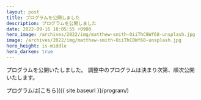 ```yaml
---
layout: post
title: プログラムを公開しました
description: プログラムを公開しました
date: 2022-09-16 18:05:55 +0900
hero_image: /archives/2022/img/matthew-smith-OiiThC8Wf68-unsplash.jpg
image: /archives/2022/img/matthew-smith-OiiThC8Wf68-unsplash.jpg
hero_height: is-middle
hero_darken: true
---
```

プログラムを公開いたしました。
調整中のプログラムは決まり次第、順次公開いたします。

プログラムは[こちら]({{ site.baseurl }}/program/)